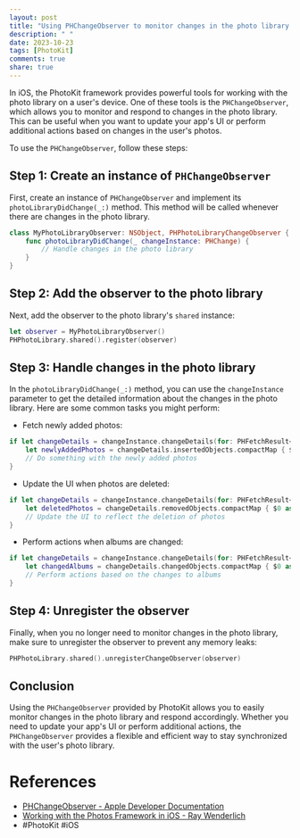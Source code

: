 ```yaml
---
layout: post
title: "Using PHChangeObserver to monitor changes in the photo library with PhotoKit"
description: " "
date: 2023-10-23
tags: [PhotoKit]
comments: true
share: true
---
```


In iOS, the PhotoKit framework provides powerful tools for working with the photo library on a user's device. One of these tools is the `PHChangeObserver`, which allows you to monitor and respond to changes in the photo library. This can be useful when you want to update your app's UI or perform additional actions based on changes in the user's photos.

To use the `PHChangeObserver`, follow these steps:

## Step 1: Create an instance of `PHChangeObserver`

First, create an instance of `PHChangeObserver` and implement its `photoLibraryDidChange(_:)` method. This method will be called whenever there are changes in the photo library.

```swift
class MyPhotoLibraryObserver: NSObject, PHPhotoLibraryChangeObserver {
    func photoLibraryDidChange(_ changeInstance: PHChange) {
        // Handle changes in the photo library
    }
}
```

## Step 2: Add the observer to the photo library

Next, add the observer to the photo library's `shared` instance:

```swift
let observer = MyPhotoLibraryObserver()
PHPhotoLibrary.shared().register(observer)
```

## Step 3: Handle changes in the photo library

In the `photoLibraryDidChange(_:)` method, you can use the `changeInstance` parameter to get the detailed information about the changes in the photo library. Here are some common tasks you might perform:

- Fetch newly added photos:
```swift
if let changeDetails = changeInstance.changeDetails(for: PHFetchResult<PHObject>()) {
    let newlyAddedPhotos = changeDetails.insertedObjects.compactMap { $0 as? PHAsset }
    // Do something with the newly added photos
}
```

- Update the UI when photos are deleted:
```swift
if let changeDetails = changeInstance.changeDetails(for: PHFetchResult<PHObject>()) {
    let deletedPhotos = changeDetails.removedObjects.compactMap { $0 as? PHAsset }
    // Update the UI to reflect the deletion of photos
}
```

- Perform actions when albums are changed:
```swift
if let changeDetails = changeInstance.changeDetails(for: PHFetchResult<PHObject>()) {
    let changedAlbums = changeDetails.changedObjects.compactMap { $0 as? PHAssetCollection }
    // Perform actions based on the changes to albums
}
```

## Step 4: Unregister the observer

Finally, when you no longer need to monitor changes in the photo library, make sure to unregister the observer to prevent any memory leaks:

```swift
PHPhotoLibrary.shared().unregisterChangeObserver(observer)
```

## Conclusion

Using the `PHChangeObserver` provided by PhotoKit allows you to easily monitor changes in the photo library and respond accordingly. Whether you need to update your app's UI or perform additional actions, the `PHChangeObserver` provides a flexible and efficient way to stay synchronized with the user's photo library.

# References
- [PHChangeObserver - Apple Developer Documentation](https://developer.apple.com/documentation/photos/phchangeobserver)
- [Working with the Photos Framework in iOS - Ray Wenderlich](https://www.raywenderlich.com/4624595-working-with-the-photos-framework-in-ios)
- #PhotoKit #iOS